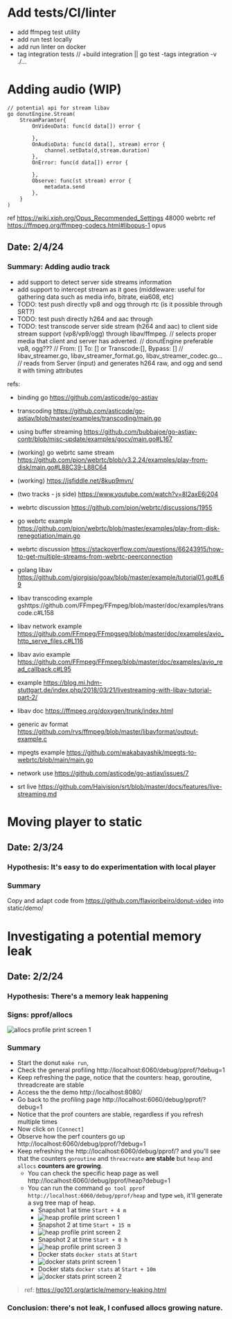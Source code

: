 # Add tests/CI/linter

* add ffmpeg test utility
* add run test locally
* add run linter on docker
* tag integration tests // +build integration || go test -tags integration -v ./...

# Adding audio (WIP)

```golang
// potential api for stream libav
go donutEngine.Stream(
    StreamParamter{
		OnVideoData: func(d data[]) error {

		},
		OnAudioData: func(d data[], stream) error {
			channel.setData(d,stream.duration)
		},
		OnError: func(d data[]) error {

		},
		Observe: func(st stream) error {
			metadata.send
		},
	}
)
```

ref https://wiki.xiph.org/Opus_Recommended_Settings 48000 webrtc
ref https://ffmpeg.org/ffmpeg-codecs.html#libopus-1 opus

## Date: 2/4/24
### Summary: Adding audio track


* add support to detect server side streams information
* add support to intercept stream as it goes (middleware: useful for gathering data such as media info, bitrate, eia608, etc)
* TODO: test push directly vp8 and ogg through rtc (is it possible through SRT?)
* TODO: test push directly h264 and aac through
* TODO: test transcode server side stream (h264 and aac) to client side stream support (vp8/vp9/ogg) through libav/ffmpeg.
	// selects proper media that client and server has adverted.
	// donutEngine preferable vp8, ogg???
	// From: [] To: [] or Transcode:[], Bypass: []
	// libav_streamer.go, libav_streamer_format.go, libav_streamer_codec.go...
	// reads from Server (input) and generates h264 raw, and ogg and send it with timing attributes

refs:
* binding go https://github.com/asticode/go-astiav
* transcoding https://github.com/asticode/go-astiav/blob/master/examples/transcoding/main.go
* using buffer streaming https://github.com/bubbajoe/go-astiav-contr/blob/misc-update/examples/gocv/main.go#L167
* (working) go webrtc same stream https://github.com/pion/webrtc/blob/v3.2.24/examples/play-from-disk/main.go#L88C39-L88C64
* (working) https://jsfiddle.net/8kup9mvn/
* (two tracks - js side) https://www.youtube.com/watch?v=8I2axE6j204

* webrtc discussion https://github.com/pion/webrtc/discussions/1955
* go webrtc example https://github.com/pion/webrtc/blob/master/examples/play-from-disk-renegotiation/main.go
* webrtc discussion https://stackoverflow.com/questions/66243915/how-to-get-multiple-streams-from-webrtc-peerconnection
* golang libav https://github.com/giorgisio/goav/blob/master/example/tutorial01.go#L69
* libav transcoding example gshttps://github.com/FFmpeg/FFmpeg/blob/master/doc/examples/transcode.c#L158
* libav network example https://github.com/FFmpeg/FFmpgseg/blob/master/doc/examples/avio_http_serve_files.c#L116
* libav avio example https://github.com/FFmpeg/FFmpeg/blob/master/doc/examples/avio_read_callback.c#L95
* example https://blog.mi.hdm-stuttgart.de/index.php/2018/03/21/livestreaming-with-libav-tutorial-part-2/
* libav doc https://ffmpeg.org/doxygen/trunk/index.html
* generic av format https://github.com/rvs/ffmpeg/blob/master/libavformat/output-example.c
* mpegts example https://github.com/wakabayashik/mpegts-to-webrtc/blob/main/main.go

* network use https://github.com/asticode/go-astiav/issues/7
* srt live https://github.com/Haivision/srt/blob/master/docs/features/live-streaming.md

# Moving player to static

## Date: 2/3/24
### Hypothesis: It's easy to do experimentation with local player
### Summary

Copy and adapt code from https://github.com/flavioribeiro/donut-video into static/demo/

# Investigating a potential memory leak

## Date: 2/2/24
### Hypothesis: There's a memory leak happening
### Signs: pprof/allocs
![allocs profile print screen 1](imgs/entry_memory_leak/allocs_pprof001.svg "allocs profile print screen 1")
### Summary

* Start the donut `make run`, 
* Check the general profiling http://localhost:6060/debug/pprof/?debug=1
* Keep refreshing the page, notice that the counters: heap, goroutine, threadcreate are stable
* Access the the demo http://localhost:8080/
* Go back to the profiling page http://localhost:6060/debug/pprof/?debug=1
* Notice that the prof counters are stable, regardless if you refresh multiple times
* Now click on `[Connect]`
* Observe how the perf counters go up http://localhost:6060/debug/pprof/?debug=1
* Keep refreshing the http://localhost:6060/debug/pprof/? and you'll see that the counters `goroutine` and `threacreate` **are stable** but `heap` and `allocs` **counters are growing**.
  * You can check the specific heap page as well http://localhost:6060/debug/pprof/heap?debug=1
  * You can run the command `go tool pprof http://localhost:6060/debug/pprof/heap` and type `web`, it'll generate a svg tree map of heap.
    * Snapshot 1 at time `Start + 4 m`
    * ![heap profile print screen 1](imgs/entry_memory_leak/pprof001.svg "heap profile print screen 1")
    * Snapshot 2 at time `Start + 15 m`
    * ![heap profile print screen 2](imgs/entry_memory_leak/pprof002.svg "heap profile print screen 2")
    * Snapshot 2 at time `Start + 8 h`
    * ![heap profile print screen 3](imgs/entry_memory_leak/pprof003.svg "heap profile print screen 3")
    * Docker stats `docker stats` at `Start`
    * ![docker stats print screen 1](imgs/entry_memory_leak/docker_stats1.png.webp "docker stats print screen 1")
    * Docker stats `docker stats` at `Start + 10m`
    * ![docker stats print screen 2](imgs/entry_memory_leak/docker_stats2.png.webp "docker stats print screen 2")

> ref: https://go101.org/article/memory-leaking.html
### Conclusion: there's not leak, I confused allocs growing nature.